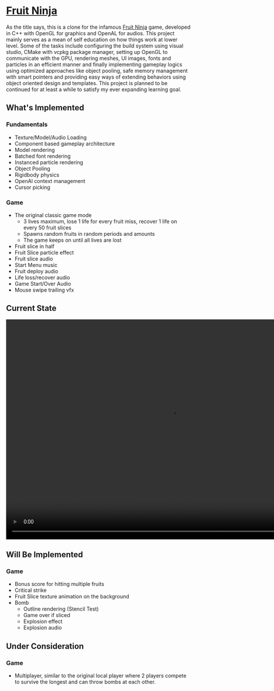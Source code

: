 # [Fruit Ninja](https://github.com/DiceSpinner/FruitNinja)
As the title says, this is a clone for the infamous [Fruit Ninja](https://en.wikipedia.org/wiki/Fruit_Ninja) game, developed in C++ with OpenGL for graphics and OpenAL for audios. This project mainly serves as a mean of self education on how things work at lower level. Some of the tasks include configuring the build system using visual studio, CMake with vcpkg package manager, setting up OpenGL to communicate with the GPU, rendering meshes, UI images, fonts and particles in an efficient manner and finally implementing gameplay logics using optimized approaches like object pooling, safe memory management with smart pointers and providing easy ways of extending behaviors using object oriented design and templates. This project is planned to be continued for at least a while to satisfy my ever expanding learning goal.

## What's Implemented
### Fundamentals
- Texture/Model/Audio Loading
- Component based gameplay architecture
- Model rendering
- Batched font rendering
- Instanced particle rendering
- Object Pooling
- Rigidbody physics
- OpenAl context management
- Cursor picking
### Game
- The original classic game mode
    - 3 lives maximum, lose 1 life for every fruit miss, recover 1 life on every 50 fruit slices
    - Spawns random fruits in random periods and amounts
    - The game keeps on until all lives are lost
- Fruit slice in half
- Fruit Slice particle effect
- Fruit slice audio
- Start Menu music
- Fruit deploy audio
- Life loss/recover audio
- Game Start/Over Audio
- Mouse swipe trailing vfx

## Current State
<video width="900" height="600" controls>
  <source src="../mp4s/fruit_ninja.mp4" type="video/mp4">
</video>

## Will Be Implemented
### Game
- Bonus score for hitting multiple fruits
- Critical strike
- Fruit Slice texture animation on the background
- Bomb
    - Outline rendering (Stencil Test)
    - Game over if sliced
    - Explosion effect
    - Explosion audio
  
## Under Consideration
### Game
- Multiplayer, similar to the original local player where 2 players compete to survive the longest and can throw bombs at each other.

